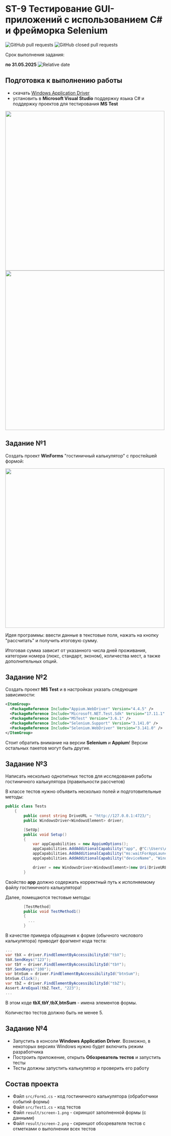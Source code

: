 # ST-9 Тестирование GUI-приложений с использованием C# и фрейморка Selenium


![GitHub pull requests](https://img.shields.io/github/issues-pr/UNN-CS/ST-9)
![GitHub closed pull requests](https://img.shields.io/github/issues-pr-closed/UNN-CS/ST-9)

Срок выполнения задания:

**по 31.05.2025** ![Relative date](https://img.shields.io/date/1748725200)

## Подготовка к выполнению работы

- скачать [Windows Application Driver ](https://github.com/microsoft/WinAppDriver/releases/tag/v1.2.1)
- установить в **Microsoft Visual Studio** поддержку языка C# и поддержку проектов для тестирования **MS Test**

<img src="./images/pro-1.png" width="500">
<img src="./images/pro-2.png" width="500">

## Задание №1

Создать проект **WinForms** "гостиничный калькулятор" с простейшей формой:

<img src="./images/form.png" width="500">

Идея программы: ввести данные в текстовые поля, нажать на кнопку "рассчитать" и получить итоговую сумму.

Итоговая сумма зависит от указанного числа дней проживания, категории номера (люкс, стандарт, эконом), количества мест, а также дополнительных опций.


## Задание №2

Создать проект **MS Test** и в настройках указать следующие зависимости:

```xml
<ItemGroup>
  <PackageReference Include="Appium.WebDriver" Version="4.4.5" />
  <PackageReference Include="Microsoft.NET.Test.Sdk" Version="17.11.1" />
  <PackageReference Include="MSTest" Version="3.6.1" />
  <PackageReference Include="Selenium.Support" Version="3.141.0" />
  <PackageReference Include="Selenium.WebDriver" Version="3.141.0" />
</ItemGroup>
```

Стоит обратить внимание на версии **Selenium** и **Appium**! Версии остальных пакетов могут быть другие.

## Задание №3

Написать несколько однотипных тестов для исследования работы гостиничного калькулятора (правильности рассчетов)

В классе тестов нужно объявить несколько полей и подготовительные методы:

```csharp
public class Tests
    {
        public const string DriveURL = "http://127.0.0.1:4723/";
        public WindowsDriver<WindowsElement> driver;

        [SetUp]
        public void Setup()
        {
            var appCapabilities = new AppiumOptions();
            appCapabilities.AddAdditionalCapability("app", @"C:\Users\Администратор\source\repos\WinFormsAppium-2\WinFormsAppium-2\bin\Debug\net8.0-windows\WinFormsAppium-2.exe");
            appCapabilities.AddAdditionalCapability("ms:waitForAppLaunch", "5");
            appCapabilities.AddAdditionalCapability("deviceName", "WindowsPC");

            driver = new WindowsDriver<WindowsElement>(new Uri(DriveURL), appCapabilities);
        }
```

Свойство **app** должно содержать корректный путь к исполняемому файлу гостиничного калькулятора!


Далее, помещаются тестовые методы:

```csharp
        [TestMethod]
        public void TestMethod1()
        {
          ...
        }
```

В качестве примера обращения к форме (обычного числового калькулятора) приводит фрагмент кода теста:

```csharp
...
var tbX = driver.FindElementByAccessibilityId("tbX");
tbX.SendKeys("123");
var tbY = driver.FindElementByAccessibilityId("tbY");
tbY.SendKeys("100");
var btnSum = driver.FindElementByAccessibilityId("btnSum");
btnSum.Click();
var tbZ = driver.FindElementByAccessibilityId("tbZ");
Assert.AreEqual(tbZ.Text, "223");
...
```

В этом коде **tbX**,**tbY**,**tbX**,**btnSum** - имена элементов формы.

Количество тестов должно быть не менее 5.

## Задание №4

- Запустить в консоли **Windows Application Driver**. Возможно, в некоторых версиях Windows нужно будет включить режим разработчика
- Построить приложение, открыть **Обозреватель тестов** и запустить тесты
- Тесты должны запустить калькулятор и проверить его работу

## Состав проекта

- Файл `src/Form1.cs` - код гостиничного калькулятора (обработчики событий формы)
- Файл `src/Test1.cs` - код тестов
- Файл `result/screen-1.png` - скриншот заполненной формы (с данными)
- Файл `result/screen-2.png` - скриншот обозревателя тестов с отметками о выполнении всех тестов

